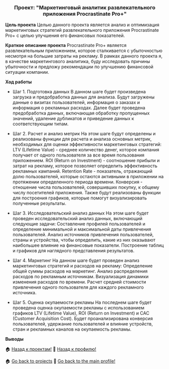 <h3 align="center">Проект: "Маркетинговый аналитик развлекательного приложения Procrastinate Pro+"</h3>

**Цель проекта**
Целью данного проекта является анализ и оптимизация маркетинговых стратегий развлекательного приложения Procrastinate Pro+ с целью улучшения его финансовых показателей.

**Краткое описание проекта**
Procrastinate Pro+ является развлекательным приложением, которое сталкивается с убыточностью несмотря на большие затраты на рекламу. В рамках данного проекта я, в качестве маркетингового аналитика, буду исследовать причины убыточности и предложу рекомендации по улучшению финансовой ситуации компании.

**Ход работы**

-  Шаг 1. Подготовка данных
В данном шаге будет произведена загрузка и предобработка данных для анализа. Будут загружены данные о визитах пользователей, информация о заказах и информация о рекламных расходах. Далее будет проведена предобработка данных, включающая обработку пропущенных значений, удаление дубликатов и приведение данных к соответствующим типам.

- Шаг 2. Расчет и анализ метрик
На этом шаге будут определены и реализованы функции для расчета и анализа основных метрик, необходимых для оценки эффективности маркетинговых стратегий:
LTV (Lifetime Value) - среднее количество денег, которое компания получает от одного пользователя за все время пользования приложением.
ROI (Return on Investment) - соотношение прибыли и затрат на рекламу, которое позволяет определить эффективность рекламных кампаний.
Retention Rate - показатель, отражающий долю пользователей, которые остаются активными в приложении на протяжении определенного периода времени.
Конверсия - отношение числа пользователей, совершивших покупку, к общему числу посетителей приложения.
Также будут реализованы функции для построения графиков, которые помогут визуализировать полученные результаты.
- Шаг 3. Исследовательский анализ данных
На этом шаге будет проведен исследовательский анализ данных, включающий следующие задачи:
Составление профилей пользователей и определение минимальной и максимальной даты привлечения пользователей.
Анализ источников привлечения пользователей, страны и устройства, чтобы определить, какие из них оказывают наибольшее влияние на финансовые показатели.
Построение таблиц и графиков для наглядного представления результатов.
- Шаг 4. Маркетинг
На данном шаге будет проведен анализ маркетинговых стратегий и расходов на рекламу:
Определение общей суммы расходов на маркетинг.
Анализ распределения расходов по рекламным источникам.
Визуализация динамики изменения расходов по времени.
Расчет средней стоимости привлечения одного пользователя для каждого рекламного источника.
- Шаг 5. Оценка окупаемости рекламы
На последнем шаге будет проведена оценка окупаемости рекламы с использованием графиков LTV (Lifetime Value), ROI (Return on Investment) и CAC (Customer Acquisition Cost). Будет проанализирована конверсия пользователей, удержание пользователей и влияние устройств, стран и рекламных каналов на окупаемость рекламы.

**Выводы**






🏠  <a href="https://github.com/MalykhinViktor/Yandex_praktikum" target="_blank">Назад к проектам!</a>
:office:  <a href="https://github.com/MalykhinViktor" target="_blank">Назад к профилю!</a>

🏠  <a href="https://github.com/MalykhinViktor/Yandex_praktikum" target="_blank">Go back to projects</a>
:office:  <a href="https://github.com/MalykhinViktor" target="_blank"> Go back to the main profile!</a>


